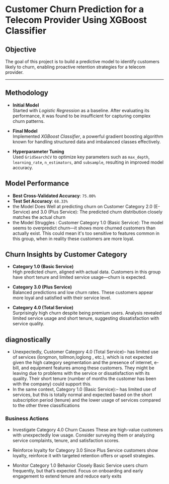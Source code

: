 # Customer Churn Prediction for a Telecom Provider Using XGBoost Classifier
##  Objective  
The goal of this project is to build a predictive model to identify customers likely to churn, enabling proactive retention strategies for a telecom provider.

---

##  Methodology

- **Initial Model**  
  Started with *Logistic Regression* as a baseline. After evaluating its performance, it was found to be insufficient for capturing complex churn patterns.

- **Final Model**  
  Implemented *XGBoost Classifier*, a powerful gradient boosting algorithm known for handling structured data and imbalanced classes effectively.

- **Hyperparameter Tuning**  
  Used `GridSearchCV` to optimize key parameters such as `max_depth`, `learning_rate`, `n_estimators`, and `subsample`, resulting in improved model accuracy.


##  Model Performance

- **Best Cross-Validated Accuracy**: `75.00%`  
- **Test Set Accuracy**: `68.33%`
- the Model Does Well at predicting churn on Customer Category 2.0 (E-Service) and 3.0 (Plus Service): The   predicted churn distribution closely matches the actual churn
- the Model Struggles : Customer Category 1.0 (Basic Service): The model seems to overpredict churn—it       shows more churned customers than actually exist. This could mean it's too sensitive to features common    in this group, when in reality these customers are more loyal.


##  Churn Insights by Customer Category

- **Category 1.0 (Basic Service)**  
  High predicted churn, aligned with actual data. Customers in this group have short tenure and limited service usage—churn is expected.

- **Category 3.0 (Plus Service)**  
  Balanced predictions and low churn rates. These customers appear more loyal and satisfied with their service level.

- **Category 4.0 (Total Service)**  
  Surprisingly high churn despite being premium users. Analysis revealed limited service usage and short tenure, suggesting dissatisfaction with service quality.

 ## diagnostically
 - Unexpectedly, Customer Category 4.0 (Total Service)– has limited use of services (longmon, tollmon,loglong , etc.), which is not expected
   given the high category segmentation and the presence of internet, e-bill, and equipment
   features among these customers. They might be leaving due to problems with the service
   or dissatisfaction with its quality. Their short tenure (number of months the customer
   has been with the company) could support this.
 - In the same context, Category 1.0 (Basic Service):– has limited use of services, but this is totally normal and expected based on the short
   subscription period (tenure) and the lower usage of services compared to the other three
   classifications

   
###  Business Actions
-  Investigate Category 4.0 Churn Causes These are high-value customers with unexpectedly low usage. Consider surveying them or analyzing service complaints, tenure, and satisfaction scores.

- Reinforce loyalty for Category 3.0 Since Plus Service customers show loyalty, reinforce it with targeted retention offers or upsell strategies.

- Monitor Category 1.0 Behavior Closely Basic Service users churn frequently, but that’s expected. Focus on onboarding and early engagement to extend tenure and reduce early exits
